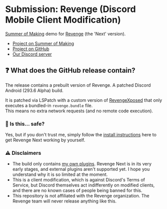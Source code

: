 # Submission: Revenge (Discord Mobile Client Modification)

[Summer of Making](https://summer.hack.club/coo) demo for [Revenge](https://github.com/revenge-mod) (the 'Next' version).

- [Project on Summer of Making](https://summer.hackclub.com/projects/6412)
- [Project on GitHub](https://github.com/revenge-mod/revenge-bundle-next)
- [Our Discord server](https://discord.com/invite/ddcQf3s2Uq)

## ❓ What does the GitHub release contain?

The release contains a prebuilt version of Revenge. A patched Discord Android (293.6 Alpha) build.

It is patched via LSPatch with a custom version of [RevengeXposed](https://github.com/revenge-mod/revenge-xposed) that only executes a bundled-in `revenge.bundle` file.  
This means no extra network requests (and no remote code execution).

### 🤔 Is this... safe?

Yes, but if you don't trust me, simply follow the [install instructions](https://github.com/revenge-mod/revenge-bundle-next?tab=readme-ov-file#%EF%B8%8F-download) here to get Revenge Next working by yourself.

### ⚠️ Disclaimers

- The build only contains [my own plugins](https://github.com/PalmDevs/revenge-next-plugins). Revenge Next is in its very early stages, and external plugins aren't supported yet. I hope you understand why it is so limited at the moment.
- This is a client modification, which is against Discord's Terms of Service, but Discord themselves act indifferently on modified clients, and there are no known cases of people being banned for this.
- This repository is not affiliated with the Revenge organization. The Revenge team will never release anything like this.
